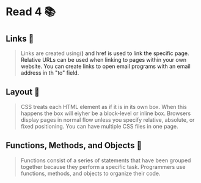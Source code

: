 # Read 4 📚

## Links 🔗

> Links are created using(<a>) and href is used to link the specific page. Relative URLs can be used when linking to pages within your own website. You can create links to open email programs with an email address in th "to" field.
  
## Layout 📱
  
> CSS treats each HTML element as if it is in its own box. When this happens the box will eiyher be a block-level or inline box. Browsers display pages in normal flow unless you specify relative, absolute, or fixed positioning. You can have multiple CSS files in one page.
 
## Functions, Methods, and Objects 🐡
  
> Functions consist of a series of statements that have been grouped together because they perform a specific task. Programmers use functions, methods, and objects to organize their code.

  
